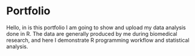 # Portfolio
Hello, 
in is this portfolio I am going to show and upload my data analysis done in R. 
The data are generally produced by me during biomedical research, and here I demonstrate R programming workflow and statistical analysis.
